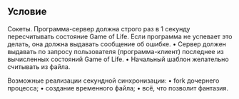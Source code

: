 ## Условие
Сокеты. Программа-сервер должна строго раз в 1 секунду пересчитывать состояние Game of Life. Если программа не успевает это делать, она должна выдавать сообщение об ошибке.
• Сервер должен выдавать по запросу пользователя (программа-клиент) последнее из вычисленных состояний Game of Life.
• Начальный шаблон желательно считывать из файла.

Возможные реализации секундной синхронизации: • fork дочернего процесса;
• создание временного файла;
• всё, что позволит фантазия.
